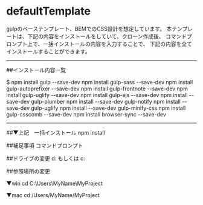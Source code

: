 # defaultTemplate
gulpのベーステンプレート、BEMでのCSS設計を想定しています。
本テンプレートは、下記の内容をインストールをしていて、クローン作成後、
コマンドプロンプト上で、一括インストールの内容を入力することで、
下記の内容を全てインストールすることができます。

---

##インストール内容一覧

$ npm install gulp --save-dev
npm install gulp-sass --save-dev
npm install gulp-autoprefixer --save-dev
npm install gulp-frontnote --save-dev
npm install gulp-uglify --save-dev
npm install gulp-ejs --save-dev
npm install --save-dev gulp-plumber
npm install --save-dev gulp-notify
npm install --save-dev gulp-uglify
npm install --save-dev gulp-minify-css
npm install gulp-csscomb --save-dev
npm install browser-sync --save-dev

---

##▼上記　一括インストール
npm install

##補足事項
コマンドプロンプト

##ドライブの変更
d: もしくは c:

##参照場所の変更

▼win
cd C:\Users\MyName\MyProject

▼mac
cd /Users/MyName/MyProject






